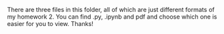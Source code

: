 There are three files in this folder, all of which are just different formats of my homework 2. 
You can find .py, .ipynb and pdf and choose which one is easier for you to view. 
Thanks!
